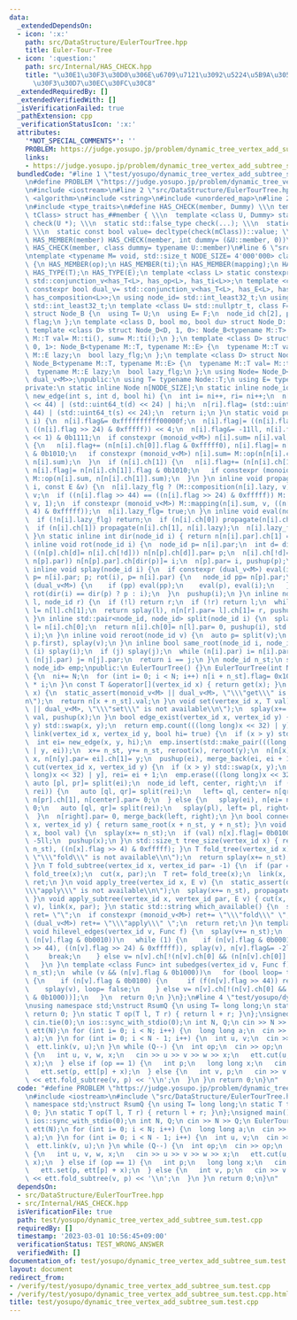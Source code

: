 ```yaml
---
data:
  _extendedDependsOn:
  - icon: ':x:'
    path: src/DataStructure/EulerTourTree.hpp
    title: Euler-Tour-Tree
  - icon: ':question:'
    path: src/Internal/HAS_CHECK.hpp
    title: "\u30E1\u30F3\u30D0\u306E\u6709\u7121\u3092\u5224\u5B9A\u3059\u308B\u30C6\
      \u30F3\u30D7\u30EC\u30FC\u30C8"
  _extendedRequiredBy: []
  _extendedVerifiedWith: []
  _isVerificationFailed: true
  _pathExtension: cpp
  _verificationStatusIcon: ':x:'
  attributes:
    '*NOT_SPECIAL_COMMENTS*': ''
    PROBLEM: https://judge.yosupo.jp/problem/dynamic_tree_vertex_add_subtree_sum
    links:
    - https://judge.yosupo.jp/problem/dynamic_tree_vertex_add_subtree_sum
  bundledCode: "#line 1 \"test/yosupo/dynamic_tree_vertex_add_subtree_sum.test.cpp\"\
    \n#define PROBLEM \"https://judge.yosupo.jp/problem/dynamic_tree_vertex_add_subtree_sum\"\
    \n#include <iostream>\n#line 2 \"src/DataStructure/EulerTourTree.hpp\"\n#include\
    \ <algorithm>\n#include <string>\n#include <unordered_map>\n#line 2 \"src/Internal/HAS_CHECK.hpp\"\
    \n#include <type_traits>\n#define HAS_CHECK(member, Dummy) \\\n template <class\
    \ tClass> struct has_##member { \\\n  template <class U, Dummy> static std::true_type\
    \ check(U *); \\\n  static std::false_type check(...); \\\n  static tClass *mClass;\
    \ \\\n  static const bool value= decltype(check(mClass))::value; \\\n };\n#define\
    \ HAS_MEMBER(member) HAS_CHECK(member, int dummy= (&U::member, 0))\n#define HAS_TYPE(member)\
    \ HAS_CHECK(member, class dummy= typename U::member)\n#line 6 \"src/DataStructure/EulerTourTree.hpp\"\
    \ntemplate <typename M= void, std::size_t NODE_SIZE= 4'000'000> class EulerTourTree\
    \ {\n HAS_MEMBER(op);\n HAS_MEMBER(ti);\n HAS_MEMBER(mapping);\n HAS_MEMBER(composition);\n\
    \ HAS_TYPE(T);\n HAS_TYPE(E);\n template <class L> static constexpr bool monoid_v=\
    \ std::conjunction_v<has_T<L>, has_op<L>, has_ti<L>>;\n template <class L> static\
    \ constexpr bool dual_v= std::conjunction_v<has_T<L>, has_E<L>, has_mapping<L>,\
    \ has_composition<L>>;\n using node_id= std::int_least32_t;\n using vertex_id=\
    \ std::int_least32_t;\n template <class U= std::nullptr_t, class F= std::nullptr_t>\
    \ struct Node_B {\n  using T= U;\n  using E= F;\n  node_id ch[2], par;\n  std::uint64_t\
    \ flag;\n };\n template <class D, bool mo, bool du> struct Node_D: Node_B<> {};\n\
    \ template <class D> struct Node_D<D, 1, 0>: Node_B<typename M::T> {\n  typename\
    \ M::T val= M::ti(), sum= M::ti();\n };\n template <class D> struct Node_D<D,\
    \ 0, 1>: Node_B<typename M::T, typename M::E> {\n  typename M::T val;\n  typename\
    \ M::E lazy;\n  bool lazy_flg;\n };\n template <class D> struct Node_D<D, 1, 1>:\
    \ Node_B<typename M::T, typename M::E> {\n  typename M::T val= M::ti(), sum= M::ti();\n\
    \  typename M::E lazy;\n  bool lazy_flg;\n };\n using Node= Node_D<void, monoid_v<M>,\
    \ dual_v<M>>;\npublic:\n using T= typename Node::T;\n using E= typename Node::E;\n\
    private:\n static inline Node n[NODE_SIZE];\n static inline node_id ni= 1;\n node_id\
    \ new_edge(int s, int d, bool hi) {\n  int i= ni++, ri= ni++;\n  n[i].flag= (std::uint64_t(s)\
    \ << 44) | (std::uint64_t(d) << 24) | hi;\n  n[ri].flag= (std::uint64_t(d) <<\
    \ 44) | (std::uint64_t(s) << 24);\n  return i;\n }\n static void pushup(node_id\
    \ i) {\n  n[i].flag&= 0xffffffffff00000f;\n  n[i].flag|= ((n[i].flag >> 44) ==\
    \ ((n[i].flag >> 24) & 0xfffff)) << 4;\n  n[i].flag&= -11ll, n[i].flag|= (n[i].flag\
    \ << 1) & 0b1111;\n  if constexpr (monoid_v<M>) n[i].sum= n[i].val;\n  if (n[i].ch[0])\
    \ {\n   n[i].flag+= (n[n[i].ch[0]].flag & 0xfffff0), n[i].flag|= n[n[i].ch[0]].flag\
    \ & 0b1010;\n   if constexpr (monoid_v<M>) n[i].sum= M::op(n[n[i].ch[0]].sum,\
    \ n[i].sum);\n  }\n  if (n[i].ch[1]) {\n   n[i].flag+= (n[n[i].ch[1]].flag & 0xfffff0),\
    \ n[i].flag|= n[n[i].ch[1]].flag & 0b1010;\n   if constexpr (monoid_v<M>) n[i].sum=\
    \ M::op(n[i].sum, n[n[i].ch[1]].sum);\n  }\n }\n inline void propagate(node_id\
    \ i, const E &v) {\n  n[i].lazy_flg ? (M::composition(n[i].lazy, v), v) : n[i].lazy=\
    \ v;\n  if ((n[i].flag >> 44) == ((n[i].flag >> 24) & 0xfffff)) M::mapping(n[i].val,\
    \ v, 1);\n  if constexpr (monoid_v<M>) M::mapping(n[i].sum, v, ((n[i].flag >>\
    \ 4) & 0xfffff));\n  n[i].lazy_flg= true;\n }\n inline void eval(node_id i) {\n\
    \  if (!n[i].lazy_flg) return;\n  if (n[i].ch[0]) propagate(n[i].ch[0], n[i].lazy);\n\
    \  if (n[i].ch[1]) propagate(n[i].ch[1], n[i].lazy);\n  n[i].lazy_flg= false;\n\
    \ }\n static inline int dir(node_id i) { return n[n[i].par].ch[1] == i; }\n static\
    \ inline void rot(node_id i) {\n  node_id p= n[i].par;\n  int d= dir(i);\n  if\
    \ ((n[p].ch[d]= n[i].ch[!d])) n[n[p].ch[d]].par= p;\n  n[i].ch[!d]= p;\n  if ((n[i].par=\
    \ n[p].par)) n[n[p].par].ch[dir(p)]= i;\n  n[p].par= i, pushup(p);\n }\n static\
    \ inline void splay(node_id i) {\n  if constexpr (dual_v<M>) eval(i);\n  for (node_id\
    \ p= n[i].par; p; rot(i), p= n[i].par) {\n   node_id pp= n[p].par;\n   if constexpr\
    \ (dual_v<M>) {\n    if (pp) eval(pp);\n    eval(p), eval(i);\n   }\n   if (pp)\
    \ rot(dir(i) == dir(p) ? p : i);\n  }\n  pushup(i);\n }\n inline node_id merge_back(node_id\
    \ l, node_id r) {\n  if (!l) return r;\n  if (!r) return l;\n  while (n[l].ch[1])\
    \ l= n[l].ch[1];\n  return splay(l), n[n[r].par= l].ch[1]= r, pushup(l), l;\n\
    \ }\n inline std::pair<node_id, node_id> split(node_id i) {\n  splay(i);\n  node_id\
    \ l= n[i].ch[0];\n  return n[i].ch[0]= n[l].par= 0, pushup(i), std::make_pair(l,\
    \ i);\n }\n inline void reroot(node_id v) {\n  auto p= split(v);\n  merge_back(p.second,\
    \ p.first), splay(v);\n }\n inline bool same_root(node_id i, node_id j) {\n  if\
    \ (i) splay(i);\n  if (j) splay(j);\n  while (n[i].par) i= n[i].par;\n  while\
    \ (n[j].par) j= n[j].par;\n  return i == j;\n }\n node_id n_st;\n std::unordered_map<std::uint64_t,\
    \ node_id> emp;\npublic:\n EulerTourTree() {}\n EulerTourTree(int N): n_st(ni)\
    \ {\n  ni+= N;\n  for (int i= 0; i < N; i++) n[i + n_st].flag= 0x100001000000\
    \ * i;\n }\n const T &operator[](vertex_id x) { return get(x); }\n const T &get(vertex_id\
    \ x) {\n  static_assert(monoid_v<M> || dual_v<M>, \"\\\"get\\\" is not available\\\
    n\");\n  return n[x + n_st].val;\n }\n void set(vertex_id x, T val) {\n  static_assert(monoid_v<M>\
    \ || dual_v<M>, \"\\\"set\\\" is not available\\n\");\n  splay(x+= n_st), n[x].val=\
    \ val, pushup(x);\n }\n bool edge_exist(vertex_id x, vertex_id y) {\n  if (x >\
    \ y) std::swap(x, y);\n  return emp.count(((long long)x << 32) | y);\n }\n void\
    \ link(vertex_id x, vertex_id y, bool hi= true) {\n  if (x > y) std::swap(x, y);\n\
    \  int ei= new_edge(x, y, hi);\n  emp.insert(std::make_pair(((long long)x << 32)\
    \ | y, ei));\n  x+= n_st, y+= n_st, reroot(x), reroot(y);\n  n[n[x].par= ei].ch[0]=\
    \ x, n[n[y].par= ei].ch[1]= y;\n  pushup(ei), merge_back(ei, ei + 1);\n }\n void\
    \ cut(vertex_id x, vertex_id y) {\n  if (x > y) std::swap(x, y);\n  int ei= emp[((long\
    \ long)x << 32) | y], rei= ei + 1;\n  emp.erase(((long long)x << 32) | y);\n \
    \ auto [pl, pr]= split(ei);\n  node_id left, center, right;\n  if (pl && same_root(pl,\
    \ rei)) {\n   auto [ql, qr]= split(rei);\n   left= ql, center= n[qr].ch[1], right=\
    \ n[pr].ch[1], n[center].par= 0;\n  } else {\n   splay(ei), n[ei= n[ei].ch[1]].par=\
    \ 0;\n   auto [ql, qr]= split(rei);\n   splay(pl), left= pl, right= n[qr].ch[1];\n\
    \  }\n  n[right].par= 0, merge_back(left, right);\n }\n bool connected(vertex_id\
    \ x, vertex_id y) { return same_root(x + n_st, y + n_st); }\n void subedge_set(vertex_id\
    \ x, bool val) {\n  splay(x+= n_st);\n  if (val) n[x].flag|= 0b0100;\n  else n[x].flag&=\
    \ -5ll;\n  pushup(x);\n }\n std::size_t tree_size(vertex_id x) { return splay(x+=\
    \ n_st), ((n[x].flag >> 4) & 0xfffff); }\n T fold_tree(vertex_id x) {\n  static_assert(monoid_v<M>,\
    \ \"\\\"fold\\\" is not available\\n\");\n  return splay(x+= n_st), n[x].sum;\n\
    \ }\n T fold_subtree(vertex_id x, vertex_id par= -1) {\n  if (par == -1) return\
    \ fold_tree(x);\n  cut(x, par);\n  T ret= fold_tree(x);\n  link(x, par);\n  return\
    \ ret;\n }\n void apply_tree(vertex_id x, E v) {\n  static_assert(dual_v<M>, \"\
    \\\"apply\\\" is not available\\n\");\n  splay(x+= n_st), propagate(x, v), eval(x);\n\
    \ }\n void apply_subtree(vertex_id x, vertex_id par, E v) { cut(x, par), apply_tree(x,\
    \ v), link(x, par); }\n static std::string which_available() {\n  std::string\
    \ ret= \"\";\n  if constexpr (monoid_v<M>) ret+= \"\\\"fold\\\" \";\n  if constexpr\
    \ (dual_v<M>) ret+= \"\\\"apply\\\" \";\n  return ret;\n }\n template <class Func>\
    \ void hilevel_edges(vertex_id v, Func f) {\n  splay(v+= n_st);\n  while (v &&\
    \ (n[v].flag & 0b0010))\n   while (1) {\n    if (n[v].flag & 0b0001) {\n     f((n[v].flag\
    \ >> 44), ((n[v].flag >> 24) & 0xfffff)), splay(v), n[v].flag&= -2ll, pushup(v);\n\
    \     break;\n    } else v= n[v].ch[!(n[v].ch[0] && (n[n[v].ch[0]].flag & 0b0010))];\n\
    \   }\n }\n template <class Func> int subedges(vertex_id v, Func f) {\n  splay(v+=\
    \ n_st);\n  while (v && (n[v].flag & 0b1000))\n   for (bool loop= true; loop;)\
    \ {\n    if (n[v].flag & 0b0100) {\n     if (f(n[v].flag >> 44)) return 1;\n \
    \    splay(v), loop= false;\n    } else v= n[v].ch[!(n[v].ch[0] && (n[n[v].ch[0]].flag\
    \ & 0b1000))];\n   }\n  return 0;\n }\n};\n#line 4 \"test/yosupo/dynamic_tree_vertex_add_subtree_sum.test.cpp\"\
    \nusing namespace std;\nstruct RsumQ {\n using T= long long;\n static T ti() {\
    \ return 0; }\n static T op(T l, T r) { return l + r; }\n};\nsigned main() {\n\
    \ cin.tie(0);\n ios::sync_with_stdio(0);\n int N, Q;\n cin >> N >> Q;\n EulerTourTree<RsumQ>\
    \ ett(N);\n for (int i= 0; i < N; i++) {\n  long long a;\n  cin >> a;\n  ett.set(i,\
    \ a);\n }\n for (int i= 0; i < N - 1; i++) {\n  int u, v;\n  cin >> u >> v;\n\
    \  ett.link(v, u);\n }\n while (Q--) {\n  int op;\n  cin >> op;\n  if (op == 0)\
    \ {\n   int u, v, w, x;\n   cin >> u >> v >> w >> x;\n   ett.cut(u, v);\n   ett.link(w,\
    \ x);\n  } else if (op == 1) {\n   int p;\n   long long x;\n   cin >> p >> x;\n\
    \   ett.set(p, ett[p] + x);\n  } else {\n   int v, p;\n   cin >> v >> p;\n   cout\
    \ << ett.fold_subtree(v, p) << '\\n';\n  }\n }\n return 0;\n}\n"
  code: "#define PROBLEM \"https://judge.yosupo.jp/problem/dynamic_tree_vertex_add_subtree_sum\"\
    \n#include <iostream>\n#include \"src/DataStructure/EulerTourTree.hpp\"\nusing\
    \ namespace std;\nstruct RsumQ {\n using T= long long;\n static T ti() { return\
    \ 0; }\n static T op(T l, T r) { return l + r; }\n};\nsigned main() {\n cin.tie(0);\n\
    \ ios::sync_with_stdio(0);\n int N, Q;\n cin >> N >> Q;\n EulerTourTree<RsumQ>\
    \ ett(N);\n for (int i= 0; i < N; i++) {\n  long long a;\n  cin >> a;\n  ett.set(i,\
    \ a);\n }\n for (int i= 0; i < N - 1; i++) {\n  int u, v;\n  cin >> u >> v;\n\
    \  ett.link(v, u);\n }\n while (Q--) {\n  int op;\n  cin >> op;\n  if (op == 0)\
    \ {\n   int u, v, w, x;\n   cin >> u >> v >> w >> x;\n   ett.cut(u, v);\n   ett.link(w,\
    \ x);\n  } else if (op == 1) {\n   int p;\n   long long x;\n   cin >> p >> x;\n\
    \   ett.set(p, ett[p] + x);\n  } else {\n   int v, p;\n   cin >> v >> p;\n   cout\
    \ << ett.fold_subtree(v, p) << '\\n';\n  }\n }\n return 0;\n}\n"
  dependsOn:
  - src/DataStructure/EulerTourTree.hpp
  - src/Internal/HAS_CHECK.hpp
  isVerificationFile: true
  path: test/yosupo/dynamic_tree_vertex_add_subtree_sum.test.cpp
  requiredBy: []
  timestamp: '2023-03-01 10:56:45+09:00'
  verificationStatus: TEST_WRONG_ANSWER
  verifiedWith: []
documentation_of: test/yosupo/dynamic_tree_vertex_add_subtree_sum.test.cpp
layout: document
redirect_from:
- /verify/test/yosupo/dynamic_tree_vertex_add_subtree_sum.test.cpp
- /verify/test/yosupo/dynamic_tree_vertex_add_subtree_sum.test.cpp.html
title: test/yosupo/dynamic_tree_vertex_add_subtree_sum.test.cpp
---
```

